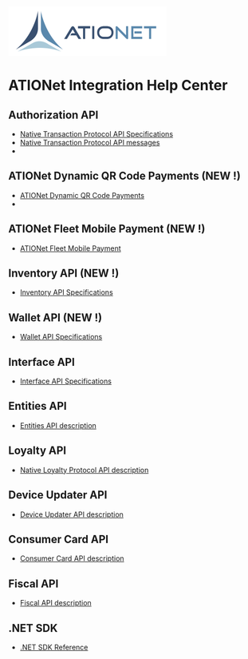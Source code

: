 ![ationetlogo](Content/Images/ATIOnetLogo_250x70.png) 

# ATIONet Integration Help Center



## Authorization API
- [Native Transaction Protocol API Specifications](AN-Native_Transaction_Protocol-Spec.md)
- [Native Transaction Protocol API messages](AN-Native_Auth_Protocol_Messages.md)
-
## ATIONet Dynamic QR Code Payments  (NEW !)
- [ATIONet Dynamic QR Code Payments](ATIONet_Dynamic_QR_Code_Payments-EN.md)
- 
## ATIONet Fleet Mobile Payment  (NEW !)
- [ATIONet Fleet Mobile Payment](ATIONet_Mobile_Payment_Fleet_Api_-EN.md)

## Inventory API (NEW !)
- [Inventory API Specifications](AN-Native_Inventory_Protocol-Spec.md)

## Wallet API (NEW !)
- [Wallet API Specifications](AN-Native_Wallet_Protocol-Spec.md)

## Interface API
- [Interface API Specifications](AN-Native_Interface_Protocol-Spec.md)

## Entities API
- [Entities API description](http://api.ationet.com/Help)

## Loyalty API
- [Native Loyalty Protocol API description](AN-Native_Loyalty_Protocol-Spec.md)

## Device Updater API
- [Device Updater API description](AN-Native_DeviceUpdater_Protocol-Spec.md)

## Consumer Card API
- [Consumer Card API description](AN-Consumer_Card_API-Spec.md)

## Fiscal API
- [Fiscal API description](AN-Fiscal_API-Spec.md)

## .NET SDK
- [.NET SDK Reference](AN-SDK-Reference.md)
